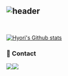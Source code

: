 <div align="left">
  
![header](https://capsule-render.vercel.app/api?type=waving&color=timeGradient&text=Welcome%20to%20Hyori's%20Github!%20&animation=twinkling&fontSize=35&fontAlignY=40&fontAlign=70&height=180)
---
<br>

[![Hyori's Github stats](https://github-readme-stats.vercel.app/api?username=hyori100&include_al_commits=true&theme=transparent&hide_border=false&count_private=true)](https://github.com/hyori100/github-readme-stats)

### 💬 Contact
<div style = "display:flex; flex-direction:row;>
  <a href = "https://www.instagram.com/hhyolls/">
    <img src= "https://img.shields.io/badge/Instagram-E4405F?style=flat-square&logo=Instagram&logoColor=white">
  </a>
  <a href = "mailto:hyori100@gmail.com">
    <img src= "https://img.shields.io/badge/Gmail-EA4335?style=flat-square&logo=Gmail&logoColor=white">
  </a>
</div>
<br>
</div>

<!--
**hyori100/hyori100** is a ✨ _special_ ✨ repository because its `README.md` (this file) appears on your GitHub profile.

Here are some ideas to get you started:

- 🔭 I’m currently working on 
- 🌱 I’m currently learning ...
- 👯 I’m looking to collaborate on ...
- 🤔 I’m looking for help with ...
- 💬 Ask me about ...
- 📫 How to reach me: ...
- 😄 Pronouns: ...
- ⚡ Fun fact: ... ㅁ
-->
